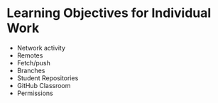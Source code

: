 # Learning Objectives for Individual Work
* Network activity
* Remotes
* Fetch/push
* Branches
* Student Repositories
* GitHub Classroom
* Permissions